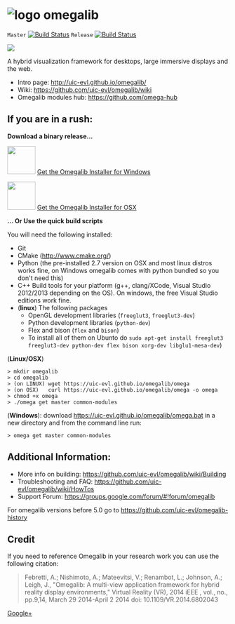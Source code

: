 ![logo](https://raw.githubusercontent.com/uic-evl/omegalib/master/docs/logo/logo-shadow.png) omegalib
========
`Master` [![Build Status](https://travis-ci.org/uic-evl/omegalib.svg?branch=master)](https://travis-ci.org/uic-evl/omegalib)
`Release` [![Build Status](https://travis-ci.org/uic-evl/omegalib.svg?branch=release)](https://travis-ci.org/uic-evl/omegalib)

<img src="https://github.com/uic-evl/omegalib/wiki/intro/banner.jpg"/>

A hybrid visualization framework for desktops, large immersive displays and the web.

- Intro page: http://uic-evl.github.io/omegalib/
- Wiki: https://github.com/uic-evl/omegalib/wiki
- Omegalib modules hub: https://github.com/omega-hub

## If you are in a rush: ##

**Download a binary release...**

<img src="http://www.wellesley.edu/sites/default/files/assets/departments/libraryandtechnology/images/microsoft_windows_8_logo_by_n_studios_2-d5keldy.png" width="64"/> [Get the Omegalib Installer for Windows](http://omegalib.s3.amazonaws.com/repo/release/windows/OmegalibSetup.exe)

<img src="http://creativebits.org/sites/default/files/mavericks-osx_icon_print.jpg" width="64"/> [Get the Omegalib Installer for OSX](http://omegalib.s3.amazonaws.com/repo/release/osx/OmegalibSetup.zip)

**... Or Use the quick build scripts** 

You will need the following installed:
- Git
- CMake (http://www.cmake.org/)
- Python (the pre-installed 2.7 version on OSX and most linux distros works fine, on Windows omegalib comes with python bundled so you don't need this)
- C++ Build tools for your platform (g++, clang/XCode, Visual Studio 2012/2013 depending on the OS). On windows, the free Visual Studio editions work fine. 
- (**linux**) The following packages
  - OpenGL development libraries (`freeglut3`, `freeglut3-dev`)
  - Python development libraries (`python-dev`)
  - Flex and bison (`flex` and `bison`)
  - To install all of them on Ubunto do `sudo apt-get install freeglut3 freeglut3-dev python-dev flex bison xorg-dev libglu1-mesa-dev`)

(**Linux/OSX**)
```
> mkdir omegalib
> cd omegalib
> (on LINUX) wget https://uic-evl.github.io/omegalib/omega
> (on OSX)   curl https://uic-evl.github.io/omegalib/omega -o omega
> chmod +x omega
> ./omega get master common-modules
```

(**Windows**): download https://uic-evl.github.io/omegalib/omega.bat in a new directory and from the command line run:
```
> omega get master common-modules
```

## Additional Information: ##
- More info on building: https://github.com/uic-evl/omegalib/wiki/Building
- Troubleshooting and FAQ: https://github.com/uic-evl/omegalib/wiki/HowTos
- Support Forum: https://groups.google.com/forum/#!forum/omegalib
 
For omegalib versions before 5.0 go to https://github.com/uic-evl/omegalib-history

## Credit ##
If you need to reference Omegalib in your research work you can use the following citation:

> Febretti, A.; Nishimoto, A.; Mateevitsi, V.; Renambot, L.; Johnson, A.; Leigh, J., "Omegalib: A multi-view application framework for hybrid reality display environments," Virtual Reality (VR), 2014 iEEE , vol., no., pp.9,14, March 29 2014-April 2 2014
doi: 10.1109/VR.2014.6802043

<a href="https://plus.google.com/105527429589387055081" rel="publisher">Google+</a>
